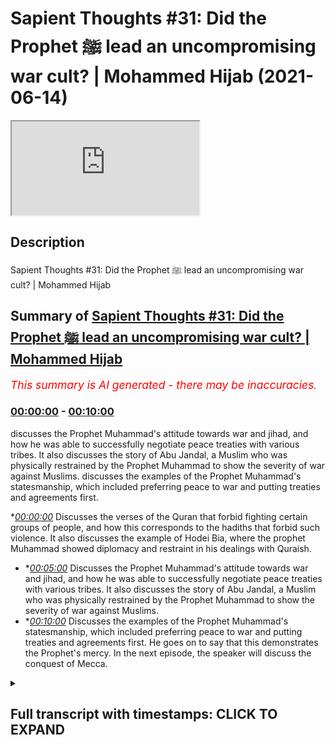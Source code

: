 # Sapient Thoughts #31: Did the Prophet ﷺ lead an uncompromising war cult? | Mohammed Hijab (2021-06-14)

<iframe loading='lazy' src='https://www.youtube.com/embed/pxcTVvGpIqs'></iframe>

## Description

Sapient Thoughts #31: Did the Prophet ﷺ lead an uncompromising war cult? | Mohammed Hijab

## Summary of [Sapient Thoughts #31: Did the Prophet ﷺ lead an uncompromising war cult? | Mohammed Hijab](https://www.youtube.com/watch?v=pxcTVvGpIqs)


*<span style="color:red; font-size:125%">This summary is AI generated - there may be inaccuracies</span>. [](/)*

### [00:00:00](https://www.youtube.com/watch?v=pxcTVvGpIqs&t=0) - [00:10:00](https://www.youtube.com/watch?v=pxcTVvGpIqs&t=600)

 discusses the Prophet Muhammad's attitude towards war and jihad, and how he was able to successfully negotiate peace treaties with various tribes. It also discusses the story of Abu Jandal, a Muslim who was physically restrained by the Prophet Muhammad to show the severity of war against Muslims. discusses the examples of the Prophet Muhammad's statesmanship, which included preferring peace to war and putting treaties and agreements first.

**[00:00:00](https://www.youtube.com/watch?v=pxcTVvGpIqs&t=0)* Discusses the verses of the Quran that forbid fighting certain groups of people, and how this corresponds to the hadiths that forbid such violence. It also discusses the example of Hodei Bia, where the prophet Muhammad showed diplomacy and restraint in his dealings with Quraish.
* **[00:05:00](https://www.youtube.com/watch?v=pxcTVvGpIqs&t=300)* Discusses the Prophet Muhammad's attitude towards war and jihad, and how he was able to successfully negotiate peace treaties with various tribes. It also discusses the story of Abu Jandal, a Muslim who was physically restrained by the Prophet Muhammad to show the severity of war against Muslims.
* **[00:10:00](https://www.youtube.com/watch?v=pxcTVvGpIqs&t=600)* Discusses the examples of the Prophet Muhammad's statesmanship, which included preferring peace to war and putting treaties and agreements first. He goes on to say that this demonstrates the Prophet's mercy. In the next episode, the speaker will discuss the conquest of Mecca.

<details><summary><h2>Full transcript with timestamps: CLICK TO EXPAND</h2></summary>

[0:00:02](https://youtu.be/pxcTVvGpIqs?t=2) [Music]  
[0:00:14](https://youtu.be/pxcTVvGpIqs?t=14) another episode of sapient thoughts  
[0:00:15](https://youtu.be/pxcTVvGpIqs?t=15) where we discuss theo philosophical  
[0:00:17](https://youtu.be/pxcTVvGpIqs?t=17) issues  
[0:00:18](https://youtu.be/pxcTVvGpIqs?t=18) where we answer the arguments of the  
[0:00:19](https://youtu.be/pxcTVvGpIqs?t=19) detractors of islam  
[0:00:21](https://youtu.be/pxcTVvGpIqs?t=21) in addition to making our own arguments  
[0:00:22](https://youtu.be/pxcTVvGpIqs?t=22) for the veracity of islam  
[0:00:24](https://youtu.be/pxcTVvGpIqs?t=24) today we're going to be dealing with a  
[0:00:25](https://youtu.be/pxcTVvGpIqs?t=25) species claim a spurious claim  
[0:00:27](https://youtu.be/pxcTVvGpIqs?t=27) a claim that's often made by the  
[0:00:29](https://youtu.be/pxcTVvGpIqs?t=29) controversialists and the detractors and  
[0:00:32](https://youtu.be/pxcTVvGpIqs?t=32) the objectionists  
[0:00:33](https://youtu.be/pxcTVvGpIqs?t=33) those who attack islam the right wing  
[0:00:36](https://youtu.be/pxcTVvGpIqs?t=36) the alt-right  
[0:00:37](https://youtu.be/pxcTVvGpIqs?t=37) the orientalists and others which is  
[0:00:40](https://youtu.be/pxcTVvGpIqs?t=40) the age-old claim that the prophet  
[0:00:43](https://youtu.be/pxcTVvGpIqs?t=43) muhammad  
[0:00:44](https://youtu.be/pxcTVvGpIqs?t=44) he knew no compromise and that he led  
[0:00:48](https://youtu.be/pxcTVvGpIqs?t=48) what would be considered in a sense a  
[0:00:51](https://youtu.be/pxcTVvGpIqs?t=51) war cult  
[0:00:52](https://youtu.be/pxcTVvGpIqs?t=52) a death cult and that  
[0:00:55](https://youtu.be/pxcTVvGpIqs?t=55) he spread islam in this way  
[0:00:59](https://youtu.be/pxcTVvGpIqs?t=59) in other words just preferring war all  
[0:01:02](https://youtu.be/pxcTVvGpIqs?t=62) over  
[0:01:02](https://youtu.be/pxcTVvGpIqs?t=62) over all other alternatives let's first  
[0:01:06](https://youtu.be/pxcTVvGpIqs?t=66) and foremost before we talk about  
[0:01:07](https://youtu.be/pxcTVvGpIqs?t=67) today's center piece of attention which  
[0:01:10](https://youtu.be/pxcTVvGpIqs?t=70) is going to be the  
[0:01:12](https://youtu.be/pxcTVvGpIqs?t=72) or the treaty of let's turn our  
[0:01:14](https://youtu.be/pxcTVvGpIqs?t=74) attention to what some of the verses of  
[0:01:16](https://youtu.be/pxcTVvGpIqs?t=76) the quran  
[0:01:17](https://youtu.be/pxcTVvGpIqs?t=77) says on these matters so for example if  
[0:01:20](https://youtu.be/pxcTVvGpIqs?t=80) you if you look at chapter number 2  
[0:01:22](https://youtu.be/pxcTVvGpIqs?t=82) verse 190  
[0:01:24](https://youtu.be/pxcTVvGpIqs?t=84) allah subhanahu wa  
[0:01:32](https://youtu.be/pxcTVvGpIqs?t=92) and fight those who fight you and do not  
[0:01:34](https://youtu.be/pxcTVvGpIqs?t=94) transgress  
[0:01:35](https://youtu.be/pxcTVvGpIqs?t=95) for allah does not love those who  
[0:01:37](https://youtu.be/pxcTVvGpIqs?t=97) transgress and allah  
[0:01:41](https://youtu.be/pxcTVvGpIqs?t=101) in chapter number 8 verse number 61  
[0:01:44](https://youtu.be/pxcTVvGpIqs?t=104) he mentions  
[0:01:48](https://youtu.be/pxcTVvGpIqs?t=108) that if they retort to peace  
[0:01:51](https://youtu.be/pxcTVvGpIqs?t=111) then also go in that direction and rely  
[0:01:53](https://youtu.be/pxcTVvGpIqs?t=113) on upon allah  
[0:01:56](https://youtu.be/pxcTVvGpIqs?t=116) allah also mentions in the quran and  
[0:01:58](https://youtu.be/pxcTVvGpIqs?t=118) this is very very important  
[0:02:00](https://youtu.be/pxcTVvGpIqs?t=120) this is extremely important what i'm  
[0:02:02](https://youtu.be/pxcTVvGpIqs?t=122) about to mention here  
[0:02:03](https://youtu.be/pxcTVvGpIqs?t=123) what allah mentions in chapter number  
[0:02:05](https://youtu.be/pxcTVvGpIqs?t=125) four verse number 90  
[0:02:21](https://youtu.be/pxcTVvGpIqs?t=141) for those so it's telling you who you  
[0:02:23](https://youtu.be/pxcTVvGpIqs?t=143) cannot fight because in verses 89  
[0:02:25](https://youtu.be/pxcTVvGpIqs?t=145) and 88 it was telling you who you should  
[0:02:27](https://youtu.be/pxcTVvGpIqs?t=147) fight so this is telling you who you  
[0:02:29](https://youtu.be/pxcTVvGpIqs?t=149) can't fight  
[0:02:34](https://youtu.be/pxcTVvGpIqs?t=154) illallahu  
[0:02:37](https://youtu.be/pxcTVvGpIqs?t=157) except for a people who have come to you  
[0:02:40](https://youtu.be/pxcTVvGpIqs?t=160) and you have an agreement with them  
[0:02:42](https://youtu.be/pxcTVvGpIqs?t=162) or that they come to you bare-chested in  
[0:02:44](https://youtu.be/pxcTVvGpIqs?t=164) other words that they are not wanting to  
[0:02:46](https://youtu.be/pxcTVvGpIqs?t=166) fight  
[0:02:47](https://youtu.be/pxcTVvGpIqs?t=167) that you can't fight them so these are  
[0:02:49](https://youtu.be/pxcTVvGpIqs?t=169) the things which are very clear  
[0:02:51](https://youtu.be/pxcTVvGpIqs?t=171) in the quran which very candidly  
[0:02:55](https://youtu.be/pxcTVvGpIqs?t=175) very unambiguously very unequivocally  
[0:02:59](https://youtu.be/pxcTVvGpIqs?t=179) tell us that you cannot fight certain  
[0:03:02](https://youtu.be/pxcTVvGpIqs?t=182) categories of people the prophet  
[0:03:04](https://youtu.be/pxcTVvGpIqs?t=184) muhammad sallallahu alaihi wasallam we  
[0:03:06](https://youtu.be/pxcTVvGpIqs?t=186) say to the  
[0:03:06](https://youtu.be/pxcTVvGpIqs?t=186) hadith  
[0:03:12](https://youtu.be/pxcTVvGpIqs?t=192) whoever kills a non-combatant  
[0:03:13](https://youtu.be/pxcTVvGpIqs?t=193) non-believer he will not smell the  
[0:03:15](https://youtu.be/pxcTVvGpIqs?t=195) fragrance of paradise  
[0:03:16](https://youtu.be/pxcTVvGpIqs?t=196) and he also mentioned it's also  
[0:03:19](https://youtu.be/pxcTVvGpIqs?t=199) mentioned in bukhari that he used to  
[0:03:20](https://youtu.be/pxcTVvGpIqs?t=200) completely condemn the killing  
[0:03:22](https://youtu.be/pxcTVvGpIqs?t=202) of women and children and so on and so  
[0:03:24](https://youtu.be/pxcTVvGpIqs?t=204) forth so  
[0:03:25](https://youtu.be/pxcTVvGpIqs?t=205) already we know with this preamble that  
[0:03:28](https://youtu.be/pxcTVvGpIqs?t=208) for those who want to try and maintain  
[0:03:30](https://youtu.be/pxcTVvGpIqs?t=210) the prophet muhammad knew no compromise  
[0:03:33](https://youtu.be/pxcTVvGpIqs?t=213) or that islam  
[0:03:34](https://youtu.be/pxcTVvGpIqs?t=214) was completely for anything but peace  
[0:03:38](https://youtu.be/pxcTVvGpIqs?t=218) what do you do with these verses what do  
[0:03:40](https://youtu.be/pxcTVvGpIqs?t=220) you do with these hadiths  
[0:03:42](https://youtu.be/pxcTVvGpIqs?t=222) if the attitude was of the prophet  
[0:03:44](https://youtu.be/pxcTVvGpIqs?t=224) muhammad  
[0:03:46](https://youtu.be/pxcTVvGpIqs?t=226) was a war hungry attitude why did he  
[0:03:49](https://youtu.be/pxcTVvGpIqs?t=229) mentioned in the hadith which is  
[0:03:51](https://youtu.be/pxcTVvGpIqs?t=231) muslim  
[0:03:56](https://youtu.be/pxcTVvGpIqs?t=236) that do not wish to meet the enemy but  
[0:03:59](https://youtu.be/pxcTVvGpIqs?t=239) if you do meet them  
[0:04:01](https://youtu.be/pxcTVvGpIqs?t=241) then be patient in fighting do not wish  
[0:04:03](https://youtu.be/pxcTVvGpIqs?t=243) to meet the enemy he says  
[0:04:05](https://youtu.be/pxcTVvGpIqs?t=245) and yet he is seen as a warlord or a war  
[0:04:08](https://youtu.be/pxcTVvGpIqs?t=248) monger by some individuals  
[0:04:11](https://youtu.be/pxcTVvGpIqs?t=251) what does it mean to be a war mongrel  
[0:04:13](https://youtu.be/pxcTVvGpIqs?t=253) when you're saying do not wish  
[0:04:15](https://youtu.be/pxcTVvGpIqs?t=255) to meet the enemy  
[0:04:18](https://youtu.be/pxcTVvGpIqs?t=258) in hodei bia which is one of the most  
[0:04:20](https://youtu.be/pxcTVvGpIqs?t=260) important  
[0:04:22](https://youtu.be/pxcTVvGpIqs?t=262) bedrock examples chief examples  
[0:04:26](https://youtu.be/pxcTVvGpIqs?t=266) of the negotiating and diplomatic way of  
[0:04:29](https://youtu.be/pxcTVvGpIqs?t=269) the prophet muhammad  
[0:04:32](https://youtu.be/pxcTVvGpIqs?t=272) the statesmanship of the prophet  
[0:04:33](https://youtu.be/pxcTVvGpIqs?t=273) muhammad  
[0:04:36](https://youtu.be/pxcTVvGpIqs?t=276) he actually approached quraish  
[0:04:39](https://youtu.be/pxcTVvGpIqs?t=279) he was going to do the lesser pilgrimage  
[0:04:42](https://youtu.be/pxcTVvGpIqs?t=282) which is called amra  
[0:04:43](https://youtu.be/pxcTVvGpIqs?t=283) as many of you will know with the  
[0:04:45](https://youtu.be/pxcTVvGpIqs?t=285) companions because  
[0:04:46](https://youtu.be/pxcTVvGpIqs?t=286) there was a revelation that he got in a  
[0:04:49](https://youtu.be/pxcTVvGpIqs?t=289) dream  
[0:04:50](https://youtu.be/pxcTVvGpIqs?t=290) and he saw himself and his companions  
[0:04:53](https://youtu.be/pxcTVvGpIqs?t=293) cutting their hair  
[0:04:54](https://youtu.be/pxcTVvGpIqs?t=294) and also shaving their hair which is  
[0:04:57](https://youtu.be/pxcTVvGpIqs?t=297) something that people do  
[0:04:59](https://youtu.be/pxcTVvGpIqs?t=299) when they go to pilgrimage so he went to  
[0:05:02](https://youtu.be/pxcTVvGpIqs?t=302) pilgrimage obviously blocking it were  
[0:05:04](https://youtu.be/pxcTVvGpIqs?t=304) these pagan arabs who had been at the  
[0:05:05](https://youtu.be/pxcTVvGpIqs?t=305) throats of the muslim people for years  
[0:05:07](https://youtu.be/pxcTVvGpIqs?t=307) on end now  
[0:05:08](https://youtu.be/pxcTVvGpIqs?t=308) and what happened in this situation was  
[0:05:11](https://youtu.be/pxcTVvGpIqs?t=311) that the prophet muhammad was prevented  
[0:05:13](https://youtu.be/pxcTVvGpIqs?t=313) from coming in  
[0:05:14](https://youtu.be/pxcTVvGpIqs?t=314) and so too were the companions which was  
[0:05:17](https://youtu.be/pxcTVvGpIqs?t=317) seen as a  
[0:05:17](https://youtu.be/pxcTVvGpIqs?t=317) as an aberration to the custom of even  
[0:05:20](https://youtu.be/pxcTVvGpIqs?t=320) the pagan arabs  
[0:05:21](https://youtu.be/pxcTVvGpIqs?t=321) that they would block people from going  
[0:05:23](https://youtu.be/pxcTVvGpIqs?t=323) and doing pilgrimage  
[0:05:25](https://youtu.be/pxcTVvGpIqs?t=325) so the prophet muhammad these people  
[0:05:29](https://youtu.be/pxcTVvGpIqs?t=329) and he said  
[0:05:32](https://youtu.be/pxcTVvGpIqs?t=332) that woe to quraish these pagan arabs  
[0:05:35](https://youtu.be/pxcTVvGpIqs?t=335) that  
[0:05:36](https://youtu.be/pxcTVvGpIqs?t=336) war has devoured them he says  
[0:05:42](https://youtu.be/pxcTVvGpIqs?t=342) what would it mean what would it do to  
[0:05:45](https://youtu.be/pxcTVvGpIqs?t=345) them  
[0:05:45](https://youtu.be/pxcTVvGpIqs?t=345) if they just allowed me between they  
[0:05:48](https://youtu.be/pxcTVvGpIqs?t=348) just allowed me to see the people in  
[0:05:49](https://youtu.be/pxcTVvGpIqs?t=349) other words  
[0:05:51](https://youtu.be/pxcTVvGpIqs?t=351) they didn't block me from the people  
[0:05:53](https://youtu.be/pxcTVvGpIqs?t=353) which already shows you  
[0:05:55](https://youtu.be/pxcTVvGpIqs?t=355) that the islamic attitude towards jihad  
[0:05:58](https://youtu.be/pxcTVvGpIqs?t=358) was an instrumental attitude and this  
[0:06:00](https://youtu.be/pxcTVvGpIqs?t=360) indeed was  
[0:06:01](https://youtu.be/pxcTVvGpIqs?t=361) the opinion of the great scholars of  
[0:06:03](https://youtu.be/pxcTVvGpIqs?t=363) islam  
[0:06:04](https://youtu.be/pxcTVvGpIqs?t=364) including but not limited to even hajjir  
[0:06:07](https://youtu.be/pxcTVvGpIqs?t=367) al-haytami in his kitab in his book  
[0:06:11](https://youtu.be/pxcTVvGpIqs?t=371) where he talks about harp quoting as  
[0:06:13](https://youtu.be/pxcTVvGpIqs?t=373) zakashi as being  
[0:06:15](https://youtu.be/pxcTVvGpIqs?t=375) wasilla and not maksad or in other words  
[0:06:18](https://youtu.be/pxcTVvGpIqs?t=378) instrumental  
[0:06:19](https://youtu.be/pxcTVvGpIqs?t=379) and not an objective so here we have  
[0:06:23](https://youtu.be/pxcTVvGpIqs?t=383) already very clear attitudes  
[0:06:26](https://youtu.be/pxcTVvGpIqs?t=386) from the prophet himself telling he's  
[0:06:28](https://youtu.be/pxcTVvGpIqs?t=388) not wanting to fight  
[0:06:29](https://youtu.be/pxcTVvGpIqs?t=389) in fact they came without the armory of  
[0:06:31](https://youtu.be/pxcTVvGpIqs?t=391) fighting  
[0:06:33](https://youtu.be/pxcTVvGpIqs?t=393) and if they did have it they had it  
[0:06:34](https://youtu.be/pxcTVvGpIqs?t=394) packed up somewhere they weren't coming  
[0:06:36](https://youtu.be/pxcTVvGpIqs?t=396) in with swords  
[0:06:37](https://youtu.be/pxcTVvGpIqs?t=397) they were coming to do a pilgrimage and  
[0:06:39](https://youtu.be/pxcTVvGpIqs?t=399) so  
[0:06:41](https://youtu.be/pxcTVvGpIqs?t=401) what happened is that there was a treaty  
[0:06:42](https://youtu.be/pxcTVvGpIqs?t=402) that was  
[0:06:44](https://youtu.be/pxcTVvGpIqs?t=404) there was a treaty that was agreed by  
[0:06:46](https://youtu.be/pxcTVvGpIqs?t=406) the prophet muhammad sallallahu  
[0:06:48](https://youtu.be/pxcTVvGpIqs?t=408) alaihi wasallam and and this treaty  
[0:06:51](https://youtu.be/pxcTVvGpIqs?t=411) that was agreed upon took the following  
[0:06:55](https://youtu.be/pxcTVvGpIqs?t=415) form i'm going to read out to you  
[0:06:56](https://youtu.be/pxcTVvGpIqs?t=416) exactly what it's mentioned  
[0:06:57](https://youtu.be/pxcTVvGpIqs?t=417) to show you the extent to which the  
[0:06:59](https://youtu.be/pxcTVvGpIqs?t=419) prophet muhammad  
[0:07:01](https://youtu.be/pxcTVvGpIqs?t=421) he knew how to be a statesman and this  
[0:07:04](https://youtu.be/pxcTVvGpIqs?t=424) is why  
[0:07:06](https://youtu.be/pxcTVvGpIqs?t=426) this is why he was as successful as he  
[0:07:08](https://youtu.be/pxcTVvGpIqs?t=428) was listen  
[0:07:10](https://youtu.be/pxcTVvGpIqs?t=430) he was a successful the prophet muhammed  
[0:07:12](https://youtu.be/pxcTVvGpIqs?t=432) as he was  
[0:07:14](https://youtu.be/pxcTVvGpIqs?t=434) because he knew when to fight and he  
[0:07:15](https://youtu.be/pxcTVvGpIqs?t=435) knew when to compromise  
[0:07:17](https://youtu.be/pxcTVvGpIqs?t=437) listen to the prophet muhammad  
[0:07:18](https://youtu.be/pxcTVvGpIqs?t=438) sallallahu alaihi  
[0:07:20](https://youtu.be/pxcTVvGpIqs?t=440) so he was there and he told sure  
[0:07:24](https://youtu.be/pxcTVvGpIqs?t=444) bismillah which is in the name of allah  
[0:07:27](https://youtu.be/pxcTVvGpIqs?t=447) the most merciful the most gracious the  
[0:07:29](https://youtu.be/pxcTVvGpIqs?t=449) most merciful so he said i don't  
[0:07:31](https://youtu.be/pxcTVvGpIqs?t=451) i don't understand this phraseology i  
[0:07:33](https://youtu.be/pxcTVvGpIqs?t=453) don't understand these names  
[0:07:34](https://youtu.be/pxcTVvGpIqs?t=454) put bismillah put another phrasal verb  
[0:07:38](https://youtu.be/pxcTVvGpIqs?t=458) in the name of god  
[0:07:39](https://youtu.be/pxcTVvGpIqs?t=459) okay no problem the prophet compromised  
[0:07:40](https://youtu.be/pxcTVvGpIqs?t=460) because it didn't  
[0:07:42](https://youtu.be/pxcTVvGpIqs?t=462) it didn't go against any of the sacred  
[0:07:46](https://youtu.be/pxcTVvGpIqs?t=466) uh sacred symbols of islam and in fact  
[0:07:49](https://youtu.be/pxcTVvGpIqs?t=469) the prophet he said if  
[0:07:53](https://youtu.be/pxcTVvGpIqs?t=473) the quraysh tell me to do something and  
[0:07:56](https://youtu.be/pxcTVvGpIqs?t=476) it doesn't go against  
[0:07:59](https://youtu.be/pxcTVvGpIqs?t=479) the huromat of allah the sacred  
[0:08:03](https://youtu.be/pxcTVvGpIqs?t=483) symbols then i will accept  
[0:08:06](https://youtu.be/pxcTVvGpIqs?t=486) then i will accept so long as it's not  
[0:08:08](https://youtu.be/pxcTVvGpIqs?t=488) going against islam  
[0:08:11](https://youtu.be/pxcTVvGpIqs?t=491) so what happened was sohail is said  
[0:08:16](https://youtu.be/pxcTVvGpIqs?t=496) he said  
[0:08:24](https://youtu.be/pxcTVvGpIqs?t=504) the prophet said but this is what  
[0:08:26](https://youtu.be/pxcTVvGpIqs?t=506) muhammad  
[0:08:28](https://youtu.be/pxcTVvGpIqs?t=508) the prophet of allah of god  
[0:08:31](https://youtu.be/pxcTVvGpIqs?t=511) has agreed to with suhailup number so  
[0:08:34](https://youtu.be/pxcTVvGpIqs?t=514) i don't agree that you're the prophet  
[0:08:36](https://youtu.be/pxcTVvGpIqs?t=516) and if i did i wouldn't be fighting you  
[0:08:38](https://youtu.be/pxcTVvGpIqs?t=518) so he said take away that thing which  
[0:08:40](https://youtu.be/pxcTVvGpIqs?t=520) says the name of allah and put instead  
[0:08:42](https://youtu.be/pxcTVvGpIqs?t=522) of it  
[0:08:44](https://youtu.be/pxcTVvGpIqs?t=524) something else and alibaba got very  
[0:08:47](https://youtu.be/pxcTVvGpIqs?t=527) upset by this he said how can you take  
[0:08:48](https://youtu.be/pxcTVvGpIqs?t=528) this away  
[0:08:49](https://youtu.be/pxcTVvGpIqs?t=529) how can you take this away but the  
[0:08:50](https://youtu.be/pxcTVvGpIqs?t=530) prophet salallahu salaam he told  
[0:08:52](https://youtu.be/pxcTVvGpIqs?t=532) them to rob it out and to put muhammad  
[0:08:55](https://youtu.be/pxcTVvGpIqs?t=535) in abdullah  
[0:08:57](https://youtu.be/pxcTVvGpIqs?t=537) it shows you the great wisdom the great  
[0:08:59](https://youtu.be/pxcTVvGpIqs?t=539) compromise of the prophet muhammad shows  
[0:09:01](https://youtu.be/pxcTVvGpIqs?t=541) you the great wisdom the great  
[0:09:02](https://youtu.be/pxcTVvGpIqs?t=542) compromise  
[0:09:05](https://youtu.be/pxcTVvGpIqs?t=545) so you put that down and he said  
[0:09:14](https://youtu.be/pxcTVvGpIqs?t=554) and that put down that we will  
[0:09:18](https://youtu.be/pxcTVvGpIqs?t=558) be at peace and not at war for 10  
[0:09:21](https://youtu.be/pxcTVvGpIqs?t=561) years  
[0:09:25](https://youtu.be/pxcTVvGpIqs?t=565) and the people will be safe in those  
[0:09:27](https://youtu.be/pxcTVvGpIqs?t=567) years  
[0:09:30](https://youtu.be/pxcTVvGpIqs?t=570) and that they will be restricted from  
[0:09:32](https://youtu.be/pxcTVvGpIqs?t=572) one another in other words  
[0:09:33](https://youtu.be/pxcTVvGpIqs?t=573) in war allah  
[0:09:47](https://youtu.be/pxcTVvGpIqs?t=587) this includes muslims by the way and in  
[0:09:50](https://youtu.be/pxcTVvGpIqs?t=590) fact  
[0:09:51](https://youtu.be/pxcTVvGpIqs?t=591) he would the prophet and the muslims  
[0:09:53](https://youtu.be/pxcTVvGpIqs?t=593) would be tested by this  
[0:09:54](https://youtu.be/pxcTVvGpIqs?t=594) were a person called abu jandal who  
[0:09:57](https://youtu.be/pxcTVvGpIqs?t=597) would be literally shackled up  
[0:09:59](https://youtu.be/pxcTVvGpIqs?t=599) shackled up as a muslim he said please  
[0:10:03](https://youtu.be/pxcTVvGpIqs?t=603) he said please let me come help me to be  
[0:10:07](https://youtu.be/pxcTVvGpIqs?t=607) saved and the prophet salallahu sallam  
[0:10:11](https://youtu.be/pxcTVvGpIqs?t=611) he wanted to make him an exception but  
[0:10:13](https://youtu.be/pxcTVvGpIqs?t=613) since he put that contract down  
[0:10:16](https://youtu.be/pxcTVvGpIqs?t=616) he told abu jahel that he was unable to  
[0:10:19](https://youtu.be/pxcTVvGpIqs?t=619) take him which shows you the extent to  
[0:10:22](https://youtu.be/pxcTVvGpIqs?t=622) which the prophet was  
[0:10:23](https://youtu.be/pxcTVvGpIqs?t=623) so cautious of breaking his promises and  
[0:10:27](https://youtu.be/pxcTVvGpIqs?t=627) breaking his contract  
[0:10:29](https://youtu.be/pxcTVvGpIqs?t=629) so cautious and this shows you also  
[0:10:34](https://youtu.be/pxcTVvGpIqs?t=634) and then they agreed one more thing  
[0:10:36](https://youtu.be/pxcTVvGpIqs?t=636) which is that whoever wants  
[0:10:38](https://youtu.be/pxcTVvGpIqs?t=638) to enter the alliance with the prophet  
[0:10:40](https://youtu.be/pxcTVvGpIqs?t=640) muhammad  
[0:10:42](https://youtu.be/pxcTVvGpIqs?t=642) they can do so on whoever wants to enter  
[0:10:44](https://youtu.be/pxcTVvGpIqs?t=644) an alliance with hazard they can do so  
[0:10:45](https://youtu.be/pxcTVvGpIqs?t=645) and by the way huzzah which is a group  
[0:10:48](https://youtu.be/pxcTVvGpIqs?t=648) of arabs they entered the  
[0:10:50](https://youtu.be/pxcTVvGpIqs?t=650) the alliance with the prophet and banu  
[0:10:52](https://youtu.be/pxcTVvGpIqs?t=652) bakr entered the alliance  
[0:10:54](https://youtu.be/pxcTVvGpIqs?t=654) with with  
[0:10:58](https://youtu.be/pxcTVvGpIqs?t=658) so what we need to understand here  
[0:11:02](https://youtu.be/pxcTVvGpIqs?t=662) is that this shows great statesmanship  
[0:11:03](https://youtu.be/pxcTVvGpIqs?t=663) and compromise and that the idea for  
[0:11:06](https://youtu.be/pxcTVvGpIqs?t=666) putting this in the first place  
[0:11:08](https://youtu.be/pxcTVvGpIqs?t=668) was to create a treaty and to  
[0:11:11](https://youtu.be/pxcTVvGpIqs?t=671) stop war from happening and so of course  
[0:11:13](https://youtu.be/pxcTVvGpIqs?t=673) this is something something that  
[0:11:15](https://youtu.be/pxcTVvGpIqs?t=675) muslim people can continue doing until  
[0:11:17](https://youtu.be/pxcTVvGpIqs?t=677) the day of judgement  
[0:11:18](https://youtu.be/pxcTVvGpIqs?t=678) and in fact they should if they want to  
[0:11:19](https://youtu.be/pxcTVvGpIqs?t=679) emulate the prophets not despite the  
[0:11:21](https://youtu.be/pxcTVvGpIqs?t=681) prophets teachings but  
[0:11:23](https://youtu.be/pxcTVvGpIqs?t=683) because of them and i will say that  
[0:11:26](https://youtu.be/pxcTVvGpIqs?t=686) this is just one of many examples  
[0:11:29](https://youtu.be/pxcTVvGpIqs?t=689) where the prophet muhammad sallallahu  
[0:11:31](https://youtu.be/pxcTVvGpIqs?t=691) alaihi wasallam he preferred peace to  
[0:11:33](https://youtu.be/pxcTVvGpIqs?t=693) war  
[0:11:33](https://youtu.be/pxcTVvGpIqs?t=693) and in fact he worked in that direction  
[0:11:36](https://youtu.be/pxcTVvGpIqs?t=696) and he put peace treaties and stuck to  
[0:11:37](https://youtu.be/pxcTVvGpIqs?t=697) them as much as possible  
[0:11:39](https://youtu.be/pxcTVvGpIqs?t=699) and in the next episode in sha allah we  
[0:11:41](https://youtu.be/pxcTVvGpIqs?t=701) are going to be talking about fatah  
[0:11:44](https://youtu.be/pxcTVvGpIqs?t=704) or the conquest of mecca and how that is  
[0:11:46](https://youtu.be/pxcTVvGpIqs?t=706) even a greater example  
[0:11:47](https://youtu.be/pxcTVvGpIqs?t=707) of the prophetic mercy was allah  
[0:11:56](https://youtu.be/pxcTVvGpIqs?t=716) you  
</details>